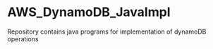 # AWS_DynamoDB_JavaImpl
Repository contains java programs for implementation of dynamoDB operations
